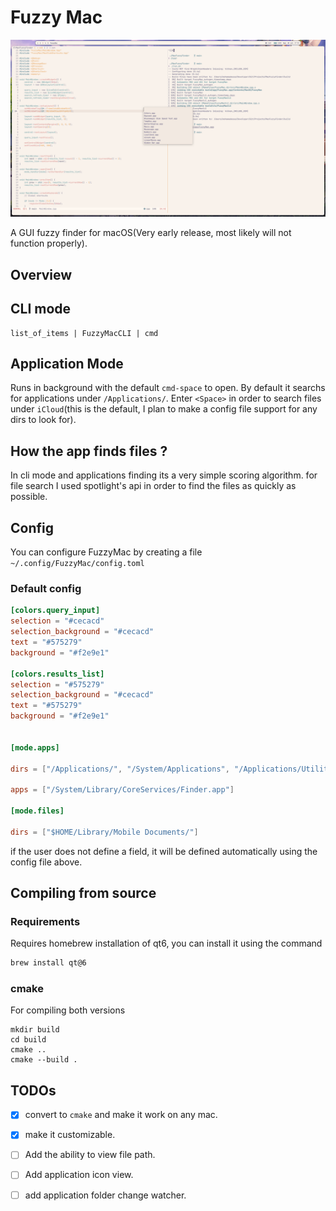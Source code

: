 # Fuzzy Mac
![Example](./res/overview.png)

A GUI fuzzy finder for macOS(Very early release, most likely will not function properly).

## Overview

## CLI mode
```
list_of_items | FuzzyMacCLI | cmd
```

## Application Mode
Runs in background with the default `cmd-space` to open. By
default it searchs for applications under `/Applications/`. Enter `<Space>` in
order to search files under `iCloud`(this is the default, I plan to make a config file support
for any dirs to look for).

## How the app finds files ?
In cli mode and applications finding its a very simple scoring algorithm.
for file search I used spotlight's api in order to find the files as quickly as possible.

## Config

You can configure FuzzyMac by creating a file `~/.config/FuzzyMac/config.toml`

### Default config


```toml
[colors.query_input]
selection = "#cecacd"
selection_background = "#cecacd"
text = "#575279"
background = "#f2e9e1"

[colors.results_list]
selection = "#575279"
selection_background = "#cecacd"
text = "#575279"
background = "#f2e9e1"


[mode.apps]

dirs = ["/Applications/", "/System/Applications", "/Applications/Utilities/"]

apps = ["/System/Library/CoreServices/Finder.app"]

[mode.files]

dirs = ["$HOME/Library/Mobile Documents/"]

```

if the user does not define a field, it will be defined automatically using the config
    file above.

## Compiling from source


### Requirements

Requires homebrew installation of qt6, you can install it using the command
```bash
brew install qt@6

```

### cmake
For compiling both versions
```
mkdir build
cd build
cmake ..
cmake --build .
```

## TODOs

- [x] convert to `cmake` and make it work on any mac.
- [x] make it customizable.
- [ ] Add the ability to view file path. 
- [ ] Add application icon view. 
- [ ] add application folder change watcher.




